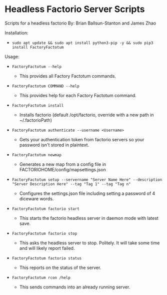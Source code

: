 # Headless Factorio Server Scripts
Scripts for a headless factorio
By: Brian Ballsun-Stanton and James Zhao


Installation:

* ```sudo apt update && sudo apt install python3-pip -y && sudo pip3 install FactoryFactotum```

Usage:

* `FactoryFactotum --help`
   * This provides all Factory Factotum commands.
* `FactoryFactotum COMMAND --help`
   * This provides help for each Factory Factotum command.


* `FactoryFactotum install`
	* Installs factorio (default /opt/factorio, override with a new path in ~/.factorioPath)
* `FactoryFactotum authenticate --username <Username>`
	* Gets your authentication token from factorio servers so your password isn't stored in plaintext.
* `FactoryFactotum newmap`
	* Generates a new map from a config file in FACTORIOHOME/config/mapsettings.json
* `FactoryFactotum setup --servername "Server Name Here" --description "Server Description Here" --tag "Tag 1" --tag "Tag n"`
	* Configures the settings.json file including setting a password of 4 diceware words.
* `FactoryFactotum factorio start`
   * This starts the factorio headless server in daemon mode with latest save.
* `FactoryFactotum factorio stop`
   * This asks the headless server to stop. Politely. It will take some time and will likely report failed.
* `FactoryFactotum factorio status`
   * This reports on the status of the server.      
* `FactoryFactotum rcon /help`
   * This sends commands into an already running server.         


